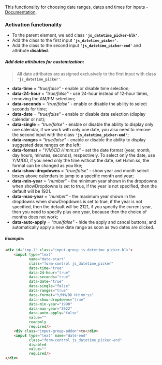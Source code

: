 This functionality for choosing date ranges, dates and times for inputs - 
[Documentation](https://www.daterangepicker.com/).

### Activation functionality
* To the parent element, we add class **```'js_datetime_picker-blk'```**.
* Add the class to the first input **```'js_datetime_picker'```**.
* Add the class to the second input **```'js_datetime_picker-end'```** and attribute **disabled**.

##### Add date attributes for customization:

> All date attributes are assigned exclusively to the first input with class **```'js_datetime_picker'```**.

* **data-time** = _"true/false"_ - enable or disable time selection;
* **data-24-hour** = _"true/false"_ - use 24-hour instead of 12-hour times, removing the AM/PM selection;
* **data-seconds** = _"true/false"_ - enable or disable the ability to select seconds for time;
* **data-date** = _"true/false"_ - enable or disable date selection (display calendar or not);
* **data-single** = _"true/false"_ - enable or disable the ability to display only one calendar, if we work with only 
one date, you also need to remove the second input with the class **```'js_datetime_picker-end'```**;
* **data-ranges** = _"true/false"_ - enable or disable the ability to display suggested date ranges on the left;
* **data-format** = _"Y/M/DD H:mm:ss"_ - set the date format (year, month, day hours, minutes, seconds), respectively. 
To select only the date, use Y/M/DD, if you need only the time without the date, set H:mm:ss, the format can be changed 
as you like;
* **data-show-dropdowns** = _"true/false"_ - show year and month select boxes above calendars to jump to a specific 
month and year;
* **data-min-year** = _"number"_ - the minimum year shown in the dropdowns when showDropdowns is set to true, if the 
year is not specified, then the default will be 1921.
* **data-max-year** = _"number"_ - the maximum year shown in the dropdowns when showDropdowns is set to true, if the 
year is not specified, then the default will be 2121, if you specify the current year, then you need to specify plus 
one year, because then the choice of months does not work;
* **data-auto-apply** = _"true/false"_ - hide the apply and cancel buttons, and automatically apply a new date range as 
soon as two dates are clicked.

##### Example:
```html
<div id="inp-1" class="input-group js_datetime_picker-blk">
    <input type="text"
           name="date-start"
           class="form-control js_datetime_picker"
           data-time="true"
           data-24-hour="true"
           data-seconds="true"
           data-date="true"
           data-single="false"
           data-ranges="true"
           data-format="Y/MM/DD HH:mm:ss"
           data-show-dropdowns="true"
           data-min-year="1990"
           data-max-year="2022"
           data-auto-apply="false"
           value=""
           readonly
           required/>
    <div class="input-group-addon">to</div>
    <input type="text" name="date-end"
           class="form-control js_datetime_picker-end"
           disabled
           value=""
           required/>
</div>
```

